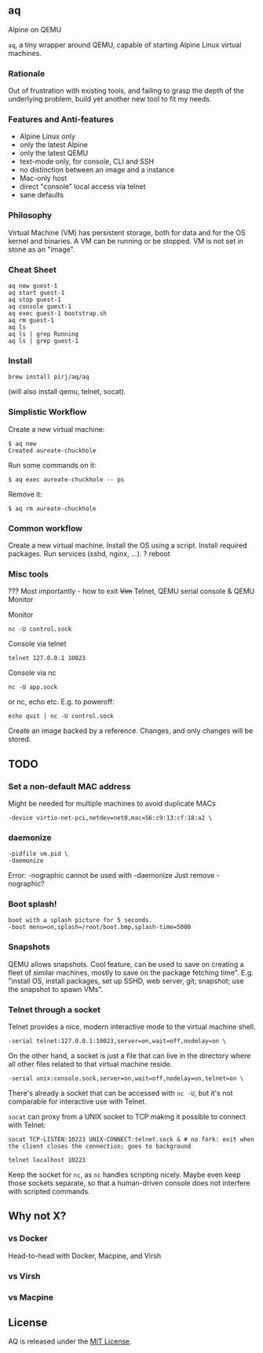 ## aq

Alpine on QEMU

`aq`, a tiny wrapper around QEMU, capable of starting Alpine Linux virtual machines.

### Rationale

Out of frustration with existing tools, and failing to grasp the depth of the underlying problem, build yet another new tool to fit my needs.

### Features and Anti-features

 - Alpine Linux only
 - only the latest Alpine
 - only the latest QEMU
 - text-mode only, for console, CLI and SSH
 - no distinction between an image and a instance
 - Mac-only host
 - direct "console" local access via telnet
 - sane defaults

### Philosophy

Virtual Machine (VM) has persistent storage, both for data and for the OS kernel and binaries.
A VM can be running or be stopped.
VM is not set in stone as an "image".

### Cheat Sheet

    aq new guest-1
    aq start guest-1
    aq stop guest-1
    aq console guest-1
    aq exec guest-1 bootstrap.sh
    aq rm guest-1
    aq ls
    aq ls | grep Running
    aq ls | grep guest-1

### Install

    brew install pirj/aq/aq

(will also install qemu, telnet, socat).

### Simplistic Workflow

Create a new virtual machine:

    $ aq new
    Created aureate-chuckhole

Run some commands on it:

    $ aq exec aureate-chuckhole -- ps

Remove it:

    $ aq rm aureate-chuckhole

### Common workflow

Create a new virtual machine.
Install the OS using a script.
Install required packages.
Run services (sshd, nginx, ...).
? reboot

### Misc tools

??? Most importantly - how to exit ~~Vim~~ Telnet, QEMU serial console & QEMU Monitor

Monitor

    nc -U control.sock

Console via telnet

    telnet 127.0.0.1 10023

Console via nc

    nc -U app.sock

or nc, echo etc. E.g. to poweroff:

    echo quit | nc -U control.sock

Create an image backed by a reference. Changes, and only changes will be stored.

## TODO

### Set a non-default MAC address

Might be needed for multiple machines to avoid duplicate MACs

    -device virtio-net-pci,netdev=net0,mac=56:c9:13:cf:18:a2 \

### daemonize

    -pidfile vm.pid \
    -daemonize

Error:
    -nographic cannot be used with -daemonize
Just remove -nographic?

### Boot splash!

    boot with a splash picture for 5 seconds.
    -boot menu=on,splash=/root/boot.bmp,splash-time=5000

### Snapshots

QEMU allows snapshots. Cool feature, can be used to save on creating a fleet of similar machines, mostly to save on the package fetching time". E.g. "install OS, install packages, set up SSHD, web server, git; snapshot; use the snapshot to spawn VMs".

### Telnet through a socket

Telnet provides a nice, modern interactive mode to the virtual machine shell.

    -serial telnet:127.0.0.1:10023,server=on,wait=off,nodelay=on \

On the other hand, a socket is just a file that can live in the directory where all other files related to that virtual machine reside.

    -serial unix:console.sock,server=on,wait=off,nodelay=on,telnet=on \

There's already a socket that can be accessed with `nc -U`, but it's not comparable for interactive use with Telnet.

`socat` can proxy from a UNIX socket to TCP making it possible to connect with Telnet:

    socat TCP-LISTEN:10223 UNIX-CONNECT:telnet.sock & # no fork: exit when the client closes the connection; goes to background

    telnet localhost 10223

Keep the socket for `nc`, as `nc` handles scripting nicely.
Maybe even keep those sockets separate, so that a human-driven console does not interfere with scripted commands.

## Why not X?

### vs Docker

Head-to-head with Docker, Macpine, and Virsh

### vs Virsh

### vs Macpine

## License

AQ is released under the [MIT License](https://opensource.org/licenses/MIT).
